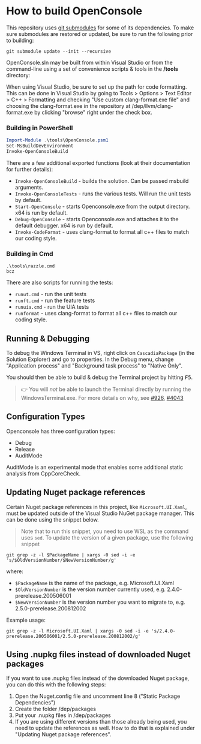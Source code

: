 
# How to build OpenConsole

This repository uses [git submodules](https://git-scm.com/book/en/v2/Git-Tools-Submodules) for some of its dependencies. To make sure submodules are restored or updated, be sure to run the following prior to building:

```shell
git submodule update --init --recursive
```

OpenConsole.sln may be built from within Visual Studio or from the command-line using a set of convenience scripts & tools in the **/tools** directory:

When using Visual Studio, be sure to set up the path for code formatting. This can be done in Visual Studio by going to Tools > Options > Text Editor > C++ > Formatting and checking "Use custom clang-format.exe file" and choosing the clang-format.exe in the repository at /dep/llvm/clang-format.exe by clicking "browse" right under the check box.

### Building in PowerShell

```powershell
Import-Module .\tools\OpenConsole.psm1
Set-MsBuildDevEnvironment
Invoke-OpenConsoleBuild
```

There are a few additional exported functions (look at their documentation for further details):

- `Invoke-OpenConsoleBuild` - builds the solution. Can be passed msbuild arguments.
- `Invoke-OpenConsoleTests` - runs the various tests. Will run the unit tests by default.
- `Start-OpenConsole` - starts Openconsole.exe from the output directory. x64 is run by default.
- `Debug-OpenConsole` - starts Openconsole.exe and attaches it to the default debugger. x64 is run by default.
- `Invoke-CodeFormat` - uses clang-format to format all c++ files to match our coding style.

### Building in Cmd

```shell
.\tools\razzle.cmd
bcz
```

There are also scripts for running the tests:
- `runut.cmd` - run the unit tests
- `runft.cmd` - run the feature tests
- `runuia.cmd` - run the UIA tests
- `runformat` - uses clang-format to format all c++ files to match our coding style.

## Running & Debugging

To debug the Windows Terminal in VS, right click on `CascadiaPackage` (in the Solution Explorer) and go to properties. In the Debug menu, change "Application process" and "Background task process" to "Native Only".

You should then be able to build & debug the Terminal project by hitting <kbd>F5</kbd>.

> 👉 You will _not_ be able to launch the Terminal directly by running the WindowsTerminal.exe. For more details on why, see [#926](https://github.com/microsoft/terminal/issues/926), [#4043](https://github.com/microsoft/terminal/issues/4043)

## Configuration Types

Openconsole has three configuration types:

- Debug
- Release
- AuditMode

AuditMode is an experimental mode that enables some additional static analysis from CppCoreCheck.

## Updating Nuget package references
Certain Nuget package references in this project, like `Microsoft.UI.Xaml`, must be updated outside of the Visual Studio NuGet package manager. This can be done using the snippet below.
> Note that to run this snippet, you need to use WSL as the command uses `sed`.
To update the version of a given package, use the following snippet

`git grep -z -l $PackageName | xargs -0 sed -i -e 's/$OldVersionNumber/$NewVersionNumber/g'`

where:
- `$PackageName` is the name of the package, e.g. Microsoft.UI.Xaml
- `$OldVersionNumber` is the version number currently used, e.g. 2.4.0-prerelease.200506001
- `$NewVersionNumber` is the version number you want to migrate to, e.g. 2.5.0-prerelease.200812002

Example usage:

`git grep -z -l Microsoft.UI.Xaml | xargs -0 sed -i -e 's/2.4.0-prerelease.200506001/2.5.0-prerelease.200812002/g'`

## Using .nupkg files instead of downloaded Nuget packages
If you want to use .nupkg files instead of the downloaded Nuget package, you can do this with the following steps:

1. Open the Nuget.config file and uncomment line 8 ("Static Package Dependencies")
2. Create the folder /dep/packages
3. Put your .nupkg files in /dep/packages
4. If you are using different versions than those already being used, you need to update the references as well. How to do that is explained under "Updating Nuget package references".
